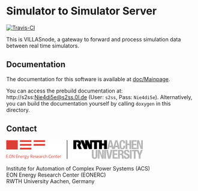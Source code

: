 # Simulator to Simulator Server

[![Travis-CI](https://magnum.travis-ci.com/RWTH-ACS/VILLASnode.svg?token=9zFzh6dGWonz6LyBspW3&branch=master)](https://magnum.travis-ci.com/RWTH-ACS/VILLASnode)

This is VILLASnode, a gateway to forward and process simulation data between real time simulators.

## Documentation

The documentation for this software is available at [doc/Mainpage](doc/Mainpage.md).

You can access the prebuild documentation at: http://s2ss:Nie4di5e@s2ss.0l.de (User: `s2ss`, Pass: `Nie4di5e`).
Alternatively, you can build the documentation yourself by calling `doxygen` in this directory.

## Contact

[![EONERC ACS Logo](doc/pictures/eonerc_logo.png)](http://www.acs.eonerc.rwth-aachen.de)

Institute for Automation of Complex Power Systems (ACS)  
EON Energy Research Center (EONERC)  
RWTH University Aachen, Germany  
